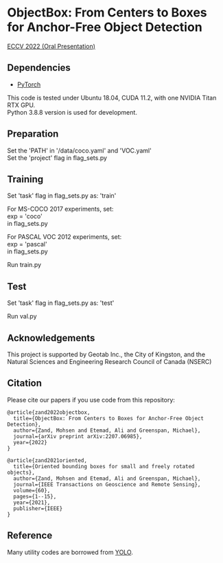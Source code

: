 # ObjectBox: From Centers to Boxes for Anchor-Free Object Detection
[ECCV 2022 (Oral Presentation)](https://arxiv.org/abs/arXiv:2207.06985)

## Dependencies
* [PyTorch](https://pytorch.org)

This code is tested under Ubuntu 18.04, CUDA 11.2, with one NVIDIA Titan RTX GPU.\
Python 3.8.8 version is used for development.


## Preparation
Set the 'PATH' in '/data/coco.yaml'  and 'VOC.yaml'\
Set the 'project' flag in flag_sets.py


## Training
Set 'task' flag in flag_sets.py as: 'train'

For MS-COCO 2017 experiments, set:\
exp = 'coco'\
in flag_sets.py

For PASCAL VOC 2012 experiments, set:\
exp = 'pascal'\
in flag_sets.py

Run train.py

## Test
Set 'task' flag in flag_sets.py as: 'test'

Run val.py


## Acknowledgements
This project is supported by Geotab Inc., the City of Kingston, and the
Natural Sciences and Engineering Research Council of Canada (NSERC)


## Citation
Please cite our papers if you use code from this repository:
```
@article{zand2022objectbox,
  title={ObjectBox: From Centers to Boxes for Anchor-Free Object Detection},
  author={Zand, Mohsen and Etemad, Ali and Greenspan, Michael},
  journal={arXiv preprint arXiv:2207.06985},
  year={2022}
}
```

```
@article{zand2021oriented,
  title={Oriented bounding boxes for small and freely rotated objects},
  author={Zand, Mohsen and Etemad, Ali and Greenspan, Michael},
  journal={IEEE Transactions on Geoscience and Remote Sensing},
  volume={60},
  pages={1--15},
  year={2021},
  publisher={IEEE}
}
```

## Reference
Many utility codes are borrowed from [YOLO](https://github.com/ultralytics/yolov5).

